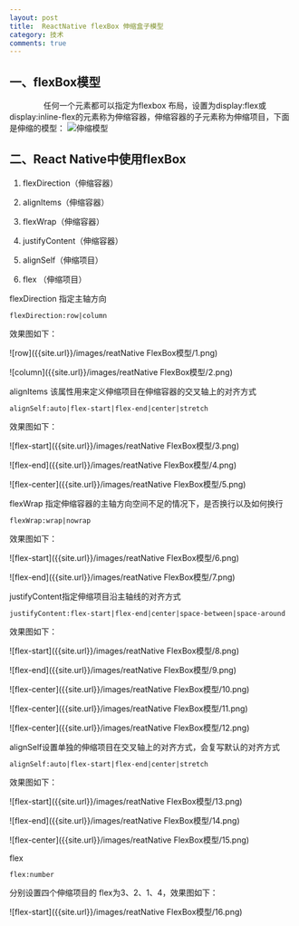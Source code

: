 ```yaml
---
layout: post
title:  ReactNative flexBox 伸缩盒子模型
category: 技术
comments: true
---
```



##  一、flexBox模型

　　　　
任何一个元素都可以指定为flexbox 布局，设置为display:flex或display:inline-flex的元素称为伸缩容器，伸缩容器的子元素称为伸缩项目，下面是伸缩的模型：
![伸缩模型]({{site.url}}/images/reactnative/1.png)

## 二、React Native中使用flexBox

1. flexDirection（伸缩容器）

2. alignItems（伸缩容器）

3. flexWrap（伸缩容器）
4. justifyContent（伸缩容器）
5. alignSelf（伸缩项目）
6. flex （伸缩项目）


flexDirection 指定主轴方向

~~~
flexDirection:row|column
~~~

效果图如下：

![row]({{site.url}}/images/reatNative FlexBox模型/1.png)

![column]({{site.url}}/images/reatNative FlexBox模型/2.png)


alignItems 该属性用来定义伸缩项目在伸缩容器的交叉轴上的对齐方式

~~~
alignSelf:auto|flex-start|flex-end|center|stretch
~~~

效果图如下：

![flex-start]({{site.url}}/images/reatNative FlexBox模型/3.png)

![flex-end]({{site.url}}/images/reatNative FlexBox模型/4.png)

![flex-center]({{site.url}}/images/reatNative FlexBox模型/5.png)



flexWrap 指定伸缩容器的主轴方向空间不足的情况下，是否换行以及如何换行

~~~
flexWrap:wrap|nowrap
~~~
效果图如下：

![flex-start]({{site.url}}/images/reatNative FlexBox模型/6.png)

![flex-end]({{site.url}}/images/reatNative FlexBox模型/7.png)

justifyContent指定伸缩项目沿主轴线的对齐方式

~~~
justifyContent:flex-start|flex-end|center|space-between|space-around
~~~

效果图如下：

![flex-start]({{site.url}}/images/reatNative FlexBox模型/8.png)

![flex-end]({{site.url}}/images/reatNative FlexBox模型/9.png)

![flex-center]({{site.url}}/images/reatNative FlexBox模型/10.png)

![flex-center]({{site.url}}/images/reatNative FlexBox模型/11.png)

![flex-center]({{site.url}}/images/reatNative FlexBox模型/12.png)

alignSelf设置单独的伸缩项目在交叉轴上的对齐方式，会复写默认的对齐方式

~~~
alignSelf:auto|flex-start|flex-end|center|stretch
~~~

效果图如下：

![flex-start]({{site.url}}/images/reatNative FlexBox模型/13.png)

![flex-end]({{site.url}}/images/reatNative FlexBox模型/14.png)

![flex-center]({{site.url}}/images/reatNative FlexBox模型/15.png)

flex

~~~
flex:number
~~~

分别设置四个伸缩项目的 flex为3、2、1、4，效果图如下：

![flex-start]({{site.url}}/images/reatNative FlexBox模型/16.png)